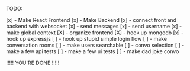 TODO:

[x] - Make React Frontend
[x] - Make Backend
[x] - connect front and backend with websocket
[x] - send messages
[x] - send username
[x] - make global context
[X] - organize frontend
[X] - hook up mongodb
[x] - hook up expressjs
[ ] - hook up stupid simple login flow
[ ] - make conversation rooms
[ ] - make users searchable
[ ] - convo selection
[ ] - make a few api tests
[ ] - make a few ui tests
[ ] - make dad joke convo

!!!!! YOU'RE DONE !!!!!
